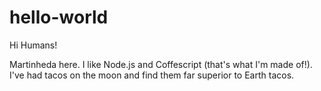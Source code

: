 # hello-world

Hi Humans!

Martinheda here. I like Node.js and Coffescript (that's what I'm made of!).
I've had tacos on the moon and find them far superior to Earth tacos.
